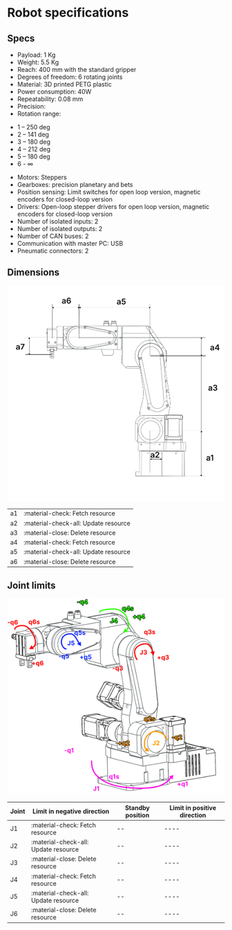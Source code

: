  
# Robot specifications

## Specs 

* Payload: 1 Kg
* Weight: 5.5 Kg
* Reach: 400 mm with the standard gripper
* Degrees of freedom: 6 rotating joints
* Material: 3D printed PETG plastic
* Power consumption: 40W
* Repeatability: 0.08 mm
* Precision: 
* Rotation range: 
- 1 – 250 deg
- 2 – 141 deg
- 3 – 180 deg
- 4 – 212 deg
- 5 – 180 deg
- 6 - ∞
* Motors: Steppers
* Gearboxes: precision planetary and bets
* Position sensing: Limit switches for open loop version, magnetic encoders for closed-loop version
* Drivers: Open-loop stepper drivers for open loop version, magnetic encoders for closed-loop version
* Number of isolated inputs: 2
* Number of isolated outputs: 2
* Number of CAN buses: 2
* Communication with master PC: USB 
* Pneumatic connectors: 2

## Dimensions

<p align="center">
<img src="../assets/Dimensions.png" alt="drawing" width="800"/> <br />
</p>

|      |         |
| ----------- | ------------------------------------ |
| a1       | :material-check:     Fetch resource  | 
| a2      | :material-check-all: Update resource | 
| a3    | :material-close:     Delete resource |
| a4       | :material-check:     Fetch resource  | 
| a5       | :material-check-all: Update resource | 
| a6    | :material-close:     Delete resource |

## Joint limits

<p align="center">
<img src="../assets/rotations1.png" alt="drawing" width="800"/> <br />
</p>

| Joint      | Limit in negative direction        | Standby position| Limit in positive direction |
| ----------- | ------------------------------------ | -- | ------------------------------------ |
| J1       | :material-check:     Fetch resource  | -- | ---- |
| J2       | :material-check-all: Update resource | -- | ---- |
| J3    | :material-close:     Delete resource | -- | ---- |
| J4       | :material-check:     Fetch resource  | -- | ---- |
| J5       | :material-check-all: Update resource | -- | ---- |
| J6    | :material-close:     Delete resource | -- | ---- |